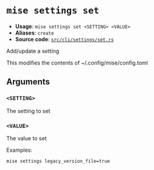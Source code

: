 # `mise settings set`

- **Usage**: `mise settings set <SETTING> <VALUE>`
- **Aliases**: `create`
- **Source code**: [`src/cli/settings/set.rs`](https://github.com/jdx/mise/blob/main/src/cli/settings/set.rs)

Add/update a setting

This modifies the contents of ~/.config/mise/config.toml

## Arguments

### `<SETTING>`

The setting to set

### `<VALUE>`

The value to set

Examples:

    mise settings legacy_version_file=true
